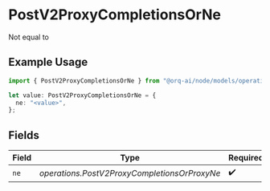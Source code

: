 # PostV2ProxyCompletionsOrNe

Not equal to

## Example Usage

```typescript
import { PostV2ProxyCompletionsOrNe } from "@orq-ai/node/models/operations";

let value: PostV2ProxyCompletionsOrNe = {
  ne: "<value>",
};
```

## Fields

| Field                                        | Type                                         | Required                                     | Description                                  |
| -------------------------------------------- | -------------------------------------------- | -------------------------------------------- | -------------------------------------------- |
| `ne`                                         | *operations.PostV2ProxyCompletionsOrProxyNe* | :heavy_check_mark:                           | N/A                                          |